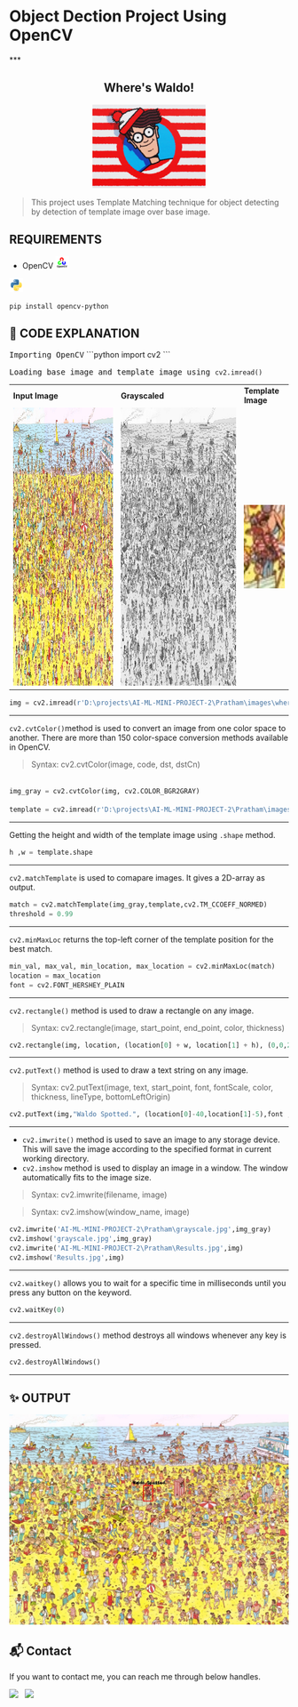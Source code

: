 <h1> Object Dection Project Using OpenCV </h1> 
***
<div align="center">
    <h2>Where's Waldo!</h2>
  <img alt="Where's Waldo!" src="images/wheres-waldo-logo.jpg" height="150 x    " />
</div>


> This project uses Template Matching technique for object detecting by detection of template image over base image.

## REQUIREMENTS
+ OpenCV  <a href="https://opencv.org/"><img src="images/OpenCV_Logo.png" width="25"></img></a>&nbsp;&nbsp;
<a href="https://www.python.org" target="_blank">
<img src="https://raw.githubusercontent.com/devicons/devicon/master/icons/python/python-original.svg"
alt="python"
width="25"
height="25"></img></a>&nbsp;&nbsp;

```
pip install opencv-python
```

<h2> 📝 CODE EXPLANATION </h2>
<samp>Importing OpenCV</samp>
```python
import cv2
```

<samp>Loading base image and template image using `cv2.imread()`</samp>
<table>
<tr>
    <td>
        <b>Input Image</b>
    </td>
    <td>
        <b>Grayscaled</b>
    </td>
    <td>
        <b>Template Image</b>
    </td>
</tr>
<tr>
    <td>
    <img alt="Where's Waldo!" src="images/wheres_waldo.jpg" height="500 x    " />
    </td>
    <td>
    <img alt="Where's Waldo(Grayscaled)" src="images/grayscale.jpg" height="500 x    " />
    </td>
    <td>
    <div align="center">
    <img alt="Template Image" src="images/temp.jpg" height="150 x    "/>
    </div>
    </td>
</tr>
</table>

```python
img = cv2.imread(r'D:\projects\AI-ML-MINI-PROJECT-2\Pratham\images\wheres_waldo.jpg')
```
***
`cv2.cvtColor()`method is used to convert an image from one color space to another. There are more than 150 color-space conversion methods available in OpenCV.
> Syntax: cv2.cvtColor(image, code, dst, dstCn)
```py

img_gray = cv2.cvtColor(img, cv2.COLOR_BGR2GRAY)

template = cv2.imread(r'D:\projects\AI-ML-MINI-PROJECT-2\Pratham\images\temp.jpg',0)
```
***
Getting the height and width of the template image using `.shape` method.
```python
h ,w = template.shape
```
***
`cv2.matchTemplate` is used to comapare images. It gives a 2D-array as output. 
```python
match = cv2.matchTemplate(img_gray,template,cv2.TM_CCOEFF_NORMED)
threshold = 0.99
```
***
`cv2.minMaxLoc` returns the top-left corner of the template position for the best match. 
```py
min_val, max_val, min_location, max_location = cv2.minMaxLoc(match)
location = max_location
font = cv2.FONT_HERSHEY_PLAIN
```
***
`cv2.rectangle()` method is used to draw a rectangle on any image.
> Syntax: cv2.rectangle(image, start_point, end_point, color, thickness)
```py
cv2.rectangle(img, location, (location[0] + w, location[1] + h), (0,0,255), 2)
```
***
`cv2.putText()` method is used to draw a text string on any image.
> Syntax: cv2.putText(image, text, start_point, font, fontScale, color, thickness, lineType, bottomLeftOrigin)
```py 
cv2.putText(img,"Waldo Spotted.", (location[0]-40,location[1]-5),font , 1, (0,0,0),2)
```
***
+ `cv2.imwrite()` method is used to save an image to any storage device. This will save the image according to the specified format in current working directory.
+ `cv2.imshow` method is used to display an image in a window. The window automatically fits to the image size.
> Syntax: cv2.imwrite(filename, image)

> Syntax: cv2.imshow(window_name, image)
```py
cv2.imwrite('AI-ML-MINI-PROJECT-2\Pratham\grayscale.jpg',img_gray)
cv2.imshow('grayscale.jpg',img_gray)
cv2.imwrite('AI-ML-MINI-PROJECT-2\Pratham\Results.jpg',img)
cv2.imshow('Results.jpg',img)
```
***
`cv2.waitkey()` allows you to wait for a specific time in milliseconds until you press any button on the keyword.
```py
cv2.waitKey(0)
```
***
`cv2.destroyAllWindows()` method destroys all windows whenever any key is pressed.
```py
cv2.destroyAllWindows()

```
***
<h2>✨ OUTPUT </h2>
<div align="center">
  <img alt="OUTPUT" src="images/Result.jpg" />
</div>

<h2>📬 Contact</h2>

If you want to contact me, you can reach me through below handles.

<a href="https://twitter.com/prrthamm"><img src="https://upload.wikimedia.org/wikipedia/fr/thumb/c/c8/Twitter_Bird.svg/1200px-Twitter_Bird.svg.png" width="25"></img></a>&nbsp;&nbsp; <a href="https://www.linkedin.com/in/pratham-bhatnagar/"><img src="https://www.felberpr.com/wp-content/uploads/linkedin-logo.png" width="25"></img></a>



